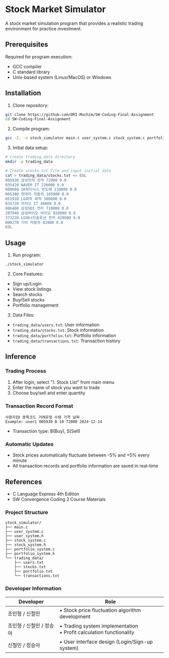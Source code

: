 # Stock Market Simulator

A stock market simulation program that provides a realistic trading environment for practice investment.

## Prerequisites

Required for program execution:

- GCC compiler
- C standard library
- Unix-based system (Linux/MacOS) or Windows

## Installation

1. Clone repository:
```bash
git clone https://github.com/ORI-Muchim/SW-Coding-Final-Assignment
cd SW-Coding-Final-Assignment
```

2. Compile program:
```bash
gcc -I. -o stock_simulator main.c user_system.c stock_system.c portfolio_system.c
```

3. Initial data setup:
```bash
# Create trading_data directory
mkdir -p trading_data

# Create stocks.txt file and input initial data
cat > trading_data/stocks.txt << EOL
005930 삼성전자 전자 72000 0.0
035420 NAVER IT 220000 0.0
000660 SK하이닉스 반도체 130000 0.0
005380 현대차 자동차 185000 0.0
051910 LG화학 화학 580000 0.0
035720 카카오 IT 48000 0.0
006400 삼성SDI 전자 710000 0.0
207940 삼성바이오 바이오 820000 0.0
373220 LG에너지솔루션 전자 420000 0.0
000270 기아 자동차 82000 0.0
EOL
```

## Usage

1. Run program:
```bash
./stock_simulator
```

2. Core Features:
- Sign up/Login
- View stock listings
- Search stocks
- Buy/Sell stocks
- Portfolio management

3. Data Files:
- `trading_data/users.txt`: User information
- `trading_data/stocks.txt`: Stock information
- `trading_data/portfolio.txt`: Portfolio information
- `trading_data/transactions.txt`: Transaction history

## Inference

### Trading Process
1. After login, select "1. Stock List" from main menu
2. Enter the name of stock you want to trade
3. Choose buy/sell and enter quantity

### Transaction Record Format
```
사용자ID 종목코드 거래유형 수량 가격 날짜
Example: user1 005930 B 10 72000 2024-12-14
```
- Transaction type: B(Buy), S(Sell)

### Automatic Updates
- Stock prices automatically fluctuate between -5% and +5% every minute
- All transaction records and portfolio information are saved in real-time

## References

- C Language Express 4th Edition
- SW Convergence Coding 2 Course Materials

### Project Structure
```
stock_simulator/
├── main.c
├── user_system.c
├── user_system.h
├── stock_system.c
├── stock_system.h
├── portfolio_system.c
├── portfolio_system.h
└── trading_data/
    ├── users.txt
    ├── stocks.txt
    ├── portfolio.txt
    └── transactions.txt
```

### Developer Information
| Developer | Role |
|----------|------|
| 조민형 / 신철민 | • Stock price fluctuation algorithm development |
| 조민형 / 신철민 / 정승아 | • Trading system implementation<br>• Profit calculation functionality |
| 신철민 / 정승아 | • User interface design (Login/Sign-up system) |
